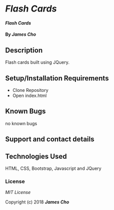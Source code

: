 # _Flash Cards_

#### _Flash Cards_

#### By _**James Cho**_

## Description

Flash cards built using JQuery.


## Setup/Installation Requirements

* Clone Repository
* Open index.html


## Known Bugs

no known bugs

## Support and contact details



## Technologies Used

HTML, CSS, Bootstrap, Javascript and JQuery

### License

*MIT License*

Copyright (c) 2018 **_James Cho_**
